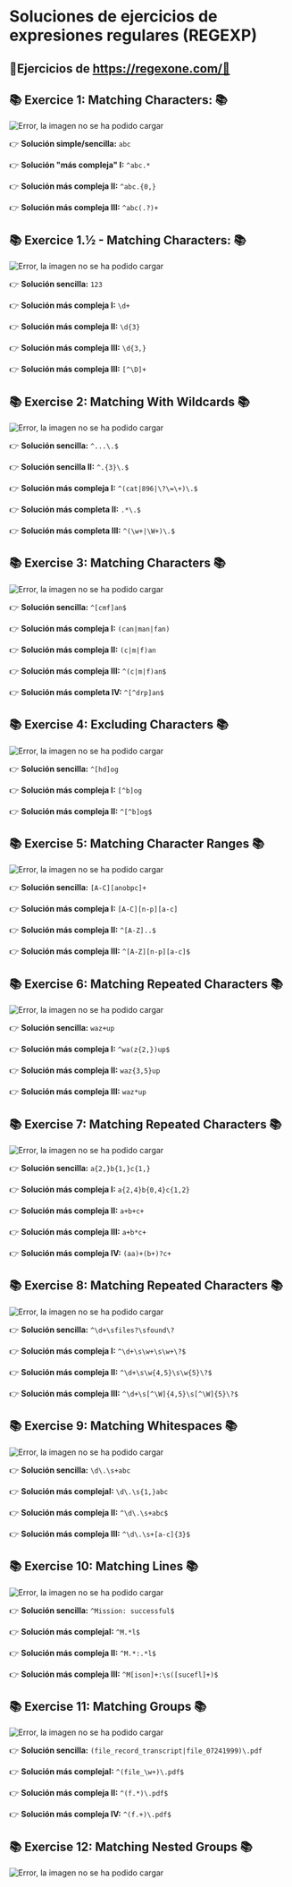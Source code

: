 # Soluciones de ejercicios de expresiones regulares (REGEXP)
## 📖Ejercicios de https://regexone.com/📖 

## 📚 **Exercice 1: Matching Characters:** 📚
![Error, la imagen no se ha podido cargar](https://github.com/DavidBernalGonzalez/SolucionesEjerciciosBootcampJava/blob/main/1.%20Regexp/regexpone/Enunciado1.png?raw=true  "Enunciado ejercicio 1")

👉 **Solución simple/sencilla:** ``abc``

👉 **Solución "más compleja" I:** ``^abc.*``

👉 **Solución más compleja II:** ``^abc.{0,}``

👉 **Solución más compleja III:** ``^abc(.?)+``

## 📚 **Exercice 1.½ -  Matching Characters:** 📚
![Error, la imagen no se ha podido cargar](https://github.com/DavidBernalGonzalez/SolucionesEjerciciosBootcampJava/blob/main/1.%20Regexp/regexpone/Enunciado%201.2.png?raw=true  "Enunciado ejercicio 1.½")

👉 **Solución sencilla:**	``123``

👉 **Solución más compleja I:** ``\d+``  
  
👉 **Solución más compleja II:** ``\d{3}``

👉 **Solución más compleja III:** ``\d{3,}``

👉 **Solución más compleja III:** ``[^\D]+``

## 📚 **Exercise 2: Matching With Wildcards** 📚

![Error, la imagen no se ha podido cargar](https://github.com/DavidBernalGonzalez/SolucionesEjerciciosBootcampJava/blob/main/1.%20Regexp/regexpone/Enunciado2.png?raw=true "Enunciado 2")  

👉 **Solución sencilla:** ``^...\.$``

👉 **Solución sencilla II:** ``^.{3}\.$``

👉 **Solución más compleja I:** ``^(cat|896|\?\=\+)\.$``

👉 **Solución más completa II:** ``.*\.$``

👉 **Solución más completa III:** ``^(\w+|\W+)\.$``

## 📚 **Exercise 3: Matching Characters** 📚

![Error, la imagen no se ha podido cargar](https://github.com/DavidBernalGonzalez/SolucionesEjerciciosBootcampJava/blob/main/1.%20Regexp/regexpone/Enunciado3.png?raw=true "Enunciado 3")

👉 **Solución sencilla:** ``^[cmf]an$``  

👉 **Solución más compleja I:**	``(can|man|fan)``  

👉 **Solución más compleja II:** ``(c|m|f)an``

👉 **Solución más compleja III:** ``^(c|m|f)an$``  

👉 **Solución más completa IV:** ``^[^drp]an$``

## 📚 **Exercise 4: Excluding Characters** 📚
![Error, la imagen no se ha podido cargar](https://github.com/DavidBernalGonzalez/SolucionesEjerciciosBootcampJava/blob/main/1.%20Regexp/regexpone/Enunciado4.png?raw=true "Enunciado 4")

👉 **Solución sencilla:** ``^[hd]og`` 

👉 **Solución más compleja I:** ``[^b]og``  

👉 **Solución más compleja II:** ``^[^b]og$`` 

## 📚 **Exercise 5: Matching Character Ranges** 📚
![Error, la imagen no se ha podido cargar](https://github.com/DavidBernalGonzalez/SolucionesEjerciciosBootcampJava/blob/main/1.%20Regexp/regexpone/Enunciado5.png?raw=true "Enunciado 5")  

👉 **Solución sencilla:** ``[A-C][anobpc]+``  

👉 **Solución más compleja I:** ``[A-C][n-p][a-c]``  

👉 **Solución más compleja II:** ``^[A-Z]..$``  

👉 **Solución más compleja III:** ``^[A-Z][n-p][a-c]$`` 

## 📚 **Exercise 6: Matching Repeated Characters** 📚
![Error, la imagen no se ha podido cargar](https://github.com/DavidBernalGonzalez/SolucionesEjerciciosBootcampJava/blob/main/1.%20Regexp/regexpone/Enunciado6.png?raw=true "Enunciado 6") 

👉 **Solución sencilla:** ``waz+up``	

👉 **Solución más compleja I:** ``^wa(z{2,})up$``  

👉 **Solución más compleja II:** ``waz{3,5}up``	 

👉 **Solución más compleja III:** ``waz*up``  


## 📚 **Exercise 7: Matching Repeated Characters** 📚
![Error, la imagen no se ha podido cargar](https://github.com/DavidBernalGonzalez/SolucionesEjerciciosBootcampJava/blob/main/1.%20Regexp/regexpone/Enunciado7.png?raw=true "Enunciado 8") 

👉 **Solución sencilla:**	``a{2,}b{1,}c{1,}``  

👉 **Solución más compleja I:** ``a{2,4}b{0,4}c{1,2}``	 

👉 **Solución más compleja II:** ``a+b+c+``  

👉 **Solución más compleja III:**	``a+b*c+``  

👉 **Solución más compleja IV:** ``(aa)+(b+)?c+``

## 📚 **Exercise 8: Matching Repeated Characters** 📚
![Error, la imagen no se ha podido cargar](https://github.com/DavidBernalGonzalez/SolucionesEjerciciosBootcampJava/blob/main/1.%20Regexp/regexpone/Enunciado8.png?raw=true "Enunciado 8")  

👉 **Solución sencilla:** ``^\d+\sfiles?\sfound\?``  

👉 **Solución más compleja I:** ``^\d+\s\w+\s\w+\?$``  

👉 **Solución más compleja II:** ``^\d+\s\w{4,5}\s\w{5}\?$``  

👉 **Solución más compleja III:** ``^\d+\s[^\W]{4,5}\s[^\W]{5}\?$``  

## 📚 **Exercise 9: Matching Whitespaces** 📚
![Error, la imagen no se ha podido cargar](https://github.com/DavidBernalGonzalez/SolucionesEjerciciosBootcampJava/blob/main/1.%20Regexp/regexpone/Enunciado9.png?raw=true "Enunciado 9")  

👉 **Solución sencilla:** ``\d\.\s+abc``  

👉 **Solución más complejaI:** ``\d\.\s{1,}abc``  

👉 **Solución más compleja II:** ``^\d\.\s+abc$``  

👉 **Solución más compleja III:** ``^\d\.\s+[a-c]{3}$``  

## 📚 **Exercise 10: Matching Lines** 📚
![Error, la imagen no se ha podido cargar](https://github.com/DavidBernalGonzalez/SolucionesEjerciciosBootcampJava/blob/main/1.%20Regexp/regexpone/Enunciado10.png?raw=true "Enunciado 10")  

👉 **Solución sencilla:** ``^Mission: successful$``  

👉 **Solución más complejaI:** ``^M.*l$``  

👉 **Solución más compleja II:** ``^M.*:.*l$``  

👉 **Solución más compleja III:** ``^M[ison]+:\s([sucefl]+)$``  

## 📚 **Exercise 11: Matching Groups** 📚
![Error, la imagen no se ha podido cargar](https://github.com/DavidBernalGonzalez/SolucionesEjerciciosBootcampJava/blob/main/1.%20Regexp/regexpone/Enunciado11.png?raw=true "Enunciado 11")  

👉 **Solución sencilla:** ``(file_record_transcript|file_07241999)\.pdf``  

👉 **Solución más complejaI:** ``^(file_\w+)\.pdf$``  

👉 **Solución más compleja II:** ``^(f.*)\.pdf$``  

👉 **Solución más compleja IV:** ``^(f.+)\.pdf$``  

## 📚 **Exercise 12: Matching Nested Groups** 📚
![Error, la imagen no se ha podido cargar](https://github.com/DavidBernalGonzalez/SolucionesEjerciciosBootcampJava/blob/main/1.%20Regexp/regexpone/Enunciado12.png?raw=true "Enunciado 12")  







